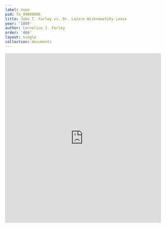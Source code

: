 ```yaml
---
label: nope
pid: fk_99000006
title: John T. Farley vs. Dr. Lazare Wichnewetzky Lease
year: '1889'
author: Cornelius J. Farley
order: '466'
layout: single
collection: documents
---
```

<iframe src="https://northwestern.app.box.com/embed/s/xhven3hkrvbe0islzu22dwuiwapz7vq2?sortColumn=date&view=list" width="100%" height="550" frameborder="0" allowfullscreen webkitallowfullscreen msallowfullscreen></iframe>
